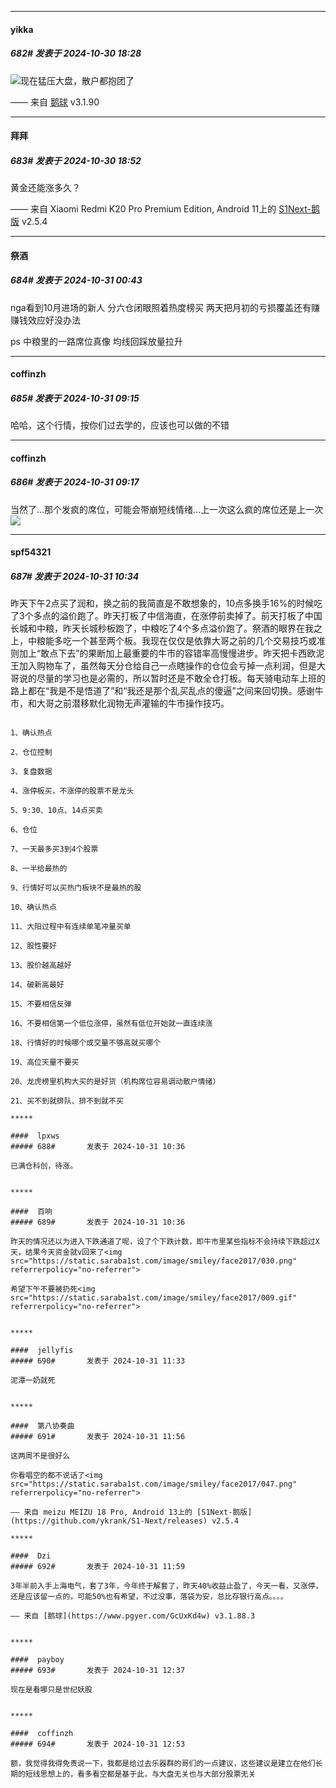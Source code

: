 ﻿
*****

####  yikka  
##### 682#       发表于 2024-10-30 18:28

<img src="https://static.saraba1st.com/image/smiley/face2017/067.png" referrerpolicy="no-referrer">现在猛压大盘，散户都抱团了

—— 来自 [鹅球](https://www.pgyer.com/GcUxKd4w) v3.1.90


*****

####  拜拜  
##### 683#       发表于 2024-10-30 18:52

黄金还能涨多久？

—— 来自 Xiaomi Redmi K20 Pro Premium Edition, Android 11上的 [S1Next-鹅版](https://github.com/ykrank/S1-Next/releases) v2.5.4


*****

####  祭酒  
##### 684#       发表于 2024-10-31 00:43

nga看到10月进场的新人 分六仓闭眼照着热度榜买 两天把月初的亏损覆盖还有赚 赚钱效应好没办法

ps 中粮里的一路席位真像 均线回踩放量拉升


*****

####  coffinzh  
##### 685#       发表于 2024-10-31 09:15

哈哈，这个行情，按你们过去学的，应该也可以做的不错


*****

####  coffinzh  
##### 686#       发表于 2024-10-31 09:17

当然了...那个发疯的席位，可能会带崩短线情绪...上一次这么疯的席位还是上一次<img src="https://static.saraba1st.com/image/smiley/face2017/003.png" referrerpolicy="no-referrer">


*****

####  spf54321  
##### 687#       发表于 2024-10-31 10:34

昨天下午2点买了润和，换之前的我简直是不敢想象的，10点多换手16%的时候吃了3个多点的溢价跑了。昨天打板了中信海直，在涨停前卖掉了。前天打板了中国长城和中粮，昨天长城秒板跑了，中粮吃了4个多点溢价跑了。祭酒的眼界在我之上，中粮能多吃一个甚至两个板。我现在仅仅是依靠大哥之前的几个交易技巧或准则加上“敢点下去”的果断加上最重要的牛市的容错率高慢慢进步。昨天把卡西欧泥王加入购物车了，虽然每天分仓给自己一点瞎操作的仓位会亏掉一点利润，但是大哥说的尽量的学习也是必需的，所以暂时还是不敢全仓打板。每天骑电动车上班的路上都在“我是不是悟道了”和“我还是那个乱买乱点的傻逼”之间来回切换。感谢牛市，和大哥之前潜移默化润物无声灌输的牛市操作技巧。

~~~~~~附大哥的技巧（马甲哥记录总结的，我之前用本子抄的我看了大部分都是MLGB开头的骚话）~~~~~~~~~~~

1、确认热点

2、仓位控制

3、复盘数据

4、涨停板买，不涨停的股票不是龙头

5、9:30、10点、14点买卖

6、仓位

7、一天最多买3到4个股票

8、一半给最热的

9、行情好可以买热门板块不是最热的股

10、确认热点

11、大阳过程中有连续单笔冲量买单

12、股性要好

13、股价越高越好

14、破新高最好

15、不要相信反弹

16、不要相信第一个低位涨停，虽然有低位开始就一直连续涨

18、行情好的时候哪个成交量不够高就买哪个

19、高位天量不要买

20、龙虎榜里机构大买的是好货（机构席位容易调动散户情绪）

21、买不到就排队、排不到就不买

*****

####  lpxws  
##### 688#       发表于 2024-10-31 10:36

已满仓科创，待涨。


*****

####  百响  
##### 689#       发表于 2024-10-31 10:36

昨天的情况还以为进入下跌通道了呢，设了个下跌计数，即牛市里某些指标不会持续下跌超过X天，结果今天资金就v回来了<img src="https://static.saraba1st.com/image/smiley/face2017/030.png" referrerpolicy="no-referrer">

希望下午不要被扔死<img src="https://static.saraba1st.com/image/smiley/face2017/009.gif" referrerpolicy="no-referrer">


*****

####  jellyfis  
##### 690#       发表于 2024-10-31 11:33

泥潭一奶就死


*****

####  第八协奏曲  
##### 691#       发表于 2024-10-31 11:56

这两周不是很好么

你看唱空的都不说话了<img src="https://static.saraba1st.com/image/smiley/face2017/047.png" referrerpolicy="no-referrer">

—— 来自 meizu MEIZU 18 Pro, Android 13上的 [S1Next-鹅版](https://github.com/ykrank/S1-Next/releases) v2.5.4

*****

####  Dzi  
##### 692#       发表于 2024-10-31 11:59

3年半前入手上海电气，套了3年，今年终于解套了，昨天40%收益止盈了，今天一看，又涨停，还是应该留一点的，可能50%也有希望，不过没事，落袋为安，总比存银行高点。。。。

—— 来自 [鹅球](https://www.pgyer.com/GcUxKd4w) v3.1.88.3


*****

####  payboy  
##### 693#       发表于 2024-10-31 12:37

现在是看哪只是世纪妖股


*****

####  coffinzh  
##### 694#       发表于 2024-10-31 12:53

额，我觉得我得免责说一下，我都是给过去乐器群的哥们的一点建议，这些建议是建立在他们长期的短线思想上的，看多看空都是基于此，与大盘无关也与大部分股票无关

